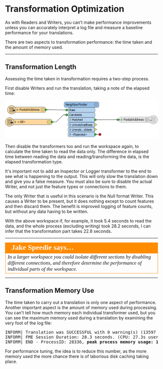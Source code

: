 # Transformation Optimization #

As with Readers and Writers, you can’t make performance improvements unless you can accurately interpret a log file and measure a baseline performance for your translations. 

There are two aspects to transformation performance: the time taken and the amount of memory used.

---

## Transformation Length ##

Assessing the time taken in transformation requires a two-step process. 

First disable Writers and run the translation, taking a note of the elapsed time: 

![](./Images/Img2.028.TransformerPerformanceDisableWriter.png)

Then disable the transformers too and run the workspace again, to calculate the time taken to read the data only. The difference in elapsed time between reading the data and reading/transforming the data, is the elapsed transformation type.

It's important not to add an Inspector or Logger transformer to the end to see what is happening to the output. This will only slow the translation down and give you a false measure. You must also be sure to disable the actual Writer, and not just the feature types or connections to them.

The only Writer that is useful in this scenario is the Null format Writer. This causes a Writer to be present, but it does nothing except to count features and then discard them. The benefit is improved logging of feature counts, but without any data having to be written.

With the above workspace if, for example, it took 5.4 seconds to read the data, and the whole process (excluding writing) took 28.2 seconds, I can infer that the transformation part takes 22.8 seconds.

---

<table style="border-spacing: 0px">
<tr>
<td style="vertical-align:middle;background-color:darkorange;border: 2px solid darkorange">
<i class="fa fa-quote-left fa-lg fa-pull-left fa-fw" style="color:white;padding-right: 12px;vertical-align:text-top"></i>
<span style="color:white;font-size:x-large;font-weight: bold;font-family:serif">Jake Speedie says…</span>
</td>
</tr>

<tr>
<td style="border: 1px solid darkorange">
<span style="font-family:serif; font-style:italic; font-size:larger">
In a larger workspace you could isolate different sections by disabling different connections, and therefore determine the performance of individual parts of the workspace.
</span>
</td>
</tr>
</table>

---

## Transformation Memory Use ##

The time taken to carry out a translation is only one aspect of performance. Another important aspect is the amount of memory used during processing. You can't tell how much memory each individual transformer used, but you can see the maximum memory used during a translation by examining the very foot of the log file:

<pre>
INFORM| Translation was SUCCESSFUL with 0 warning(s) (13597 feature(s) output)
INFORM| FME Session Duration: 28.3 seconds. (CPU: 27.3s user, 0.6s system)
INFORM| END - ProcessID: 28336, <strong>peak process memory usage: 178388 kb</strong>
</pre>

For performance tuning, the idea is to reduce this number, as the more memory used the more chance there is of laborious disk caching taking place.

